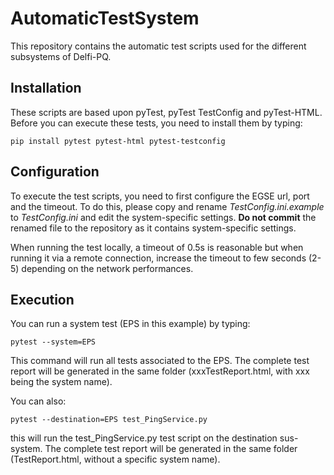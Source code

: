 # AutomaticTestSystem

This repository contains the automatic test scripts used for the different subsystems of Delfi-PQ.

## Installation

These scripts are based upon pyTest, pyTest TestConfig and pyTest-HTML. Before you can execute these tests, you need to install them by typing:

`pip install pytest pytest-html pytest-testconfig`

## Configuration

To execute the test scripts, you need to first configure the EGSE url, port and the timeout. To do this, please copy and rename _TestConfig.ini.example_ to _TestConfig.ini_ and edit the system-specific settings. **Do not commit** the renamed file to the repository as it contains system-specific settings.

When running the test locally, a timeout of 0.5s is reasonable but when running it via a remote connection, increase the timeout to few seconds (2-5) depending on the network performances. 

## Execution

You can run a system test (EPS in this example) by typing:

`pytest --system=EPS` 

This command will run all tests associated to the EPS. The complete test report will be generated in the same folder (xxxTestReport.html, with xxx being the system name).

You can also:

`pytest --destination=EPS test_PingService.py`

this will run the test_PingService.py test script on the destination sus-system. The complete test report will be generated in the same folder (TestReport.html, without a specific system name).


